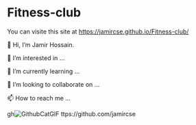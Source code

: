 # Fitness-club
You can visite this site at https://jamircse.github.io/Fitness-club/


👋 Hi, I’m Jamir Hossain.

 👀 I’m interested in ...

🌱 I’m currently learning ...

💞️ I’m looking to collaborate on ...

📫 How to reach me ...
    
    
gh![GithubCatGIF](https://user-images.githubusercontent.com/46633915/194280972-08324877-d142-4647-a80d-40c7e1afff5d.gif)
ttps://github.com/jamircse
